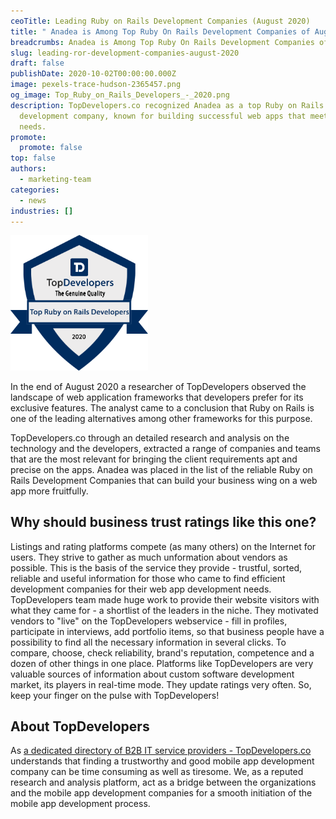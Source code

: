 ```yaml
---
ceoTitle: Leading Ruby on Rails Development Companies (August 2020)
title: " Anadea is Among Top Ruby On Rails Development Companies of August 2020"
breadcrumbs: Anadea is Among Top Ruby On Rails Development Companies of August 2020
slug: leading-ror-development-companies-august-2020
draft: false
publishDate: 2020-10-02T00:00:00.000Z
image: pexels-trace-hudson-2365457.png
og_image: Top_Ruby_on_Rails_Developers_-_2020.png
description: TopDevelopers.co recognized Anadea as a top Ruby on Rails
  development company, known for building successful web apps that meet client
  needs.
promote:
  promote: false
top: false
authors:
  - marketing-team
categories:
  - news
industries: []
---
```

<img src="Top_Ruby_on_Rails_Developers_-_2020.png" alt="Top Ruby on Rails DEvelopers 2020" width='220' class="float-right">

In the end of August 2020 a researcher of TopDevelopers observed the landscape of web application frameworks that developers prefer for its exclusive features. The analyst came to a conclusion that Ruby on Rails is one of the leading alternatives among other frameworks for this purpose.

TopDevelopers.co through an detailed research and analysis on the technology and the developers, extracted a range of companies and teams that are the most relevant for bringing the client requirements apt and precise on the apps. Anadea was placed in the list of the reliable Ruby on Rails Development Companies that can build your business wing on a web app more fruitfully.

## Why should business trust ratings like this one?

Listings and rating platforms compete (as many others) on the Internet for users. They strive to gather as much unformation about vendors as possible. This is the basis of the service they provide - trustful, sorted, reliable and useful information for those who came to find efficient development companies for their web app development needs. TopDevelopers team made huge work to provide their website visitors with what they came for - a shortlist of the leaders in the niche. They motivated vendors to "live" on the TopDevelopers webservice - fill in profiles, participate in interviews, add portfolio items, so that business people have a possibility to find all the necessary information in several clicks. To compare, choose, check reliability, brand's reputation, competence and a dozen of other things in one place.
Platforms like TopDevelopers are very valuable sources of information about custom software development market, its players in real-time mode. They update ratings very often. So, keep your finger on the pulse with TopDevelopers!

## About TopDevelopers

As <a href="https://www.topdevelopers.co/" rel="nofollow" target="_blank"> a dedicated directory of B2B IT service providers - TopDevelopers.co </a> understands that finding a trustworthy and good mobile app development company can be time consuming as well as tiresome. We, as a reputed research and analysis platform, act as a bridge between the organizations and the mobile app development companies for a smooth initiation of the mobile app development process.
